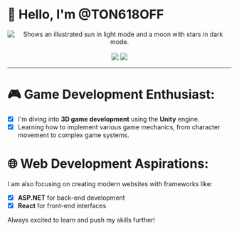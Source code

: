 # 👋 Hello, I'm @TON618OFF

<!--- Гифка --->
<div align="center">
  <picture>
    <source media="(prefers-color-scheme: dark)" srcset="https://media1.tenor.com/m/8UntVSgyu6QAAAAC/gojo-satoru-satoru-gojo.gif">
    <source media="(prefers-color-scheme: light)" srcset="https://media1.tenor.com/m/8UntVSgyu6QAAAAC/gojo-satoru-satoru-gojo.gif">
    <img alt="Shows an illustrated sun in light mode and a moon with stars in dark mode." src="https://media1.tenor.com/m/8UntVSgyu6QAAAAC/gojo-satoru-satoru-gojo.gif">
  </picture>
</div>

<br>

<!--- Карточки со статистикой профиля --->
<div align="center">
  <img src="https://github-readme-stats.vercel.app/api/top-langs/?username=TON618OFF&theme=midnight-purple&size_weight=0.5&count_weight=0.5&layout=compact&border_radius=25&border_color=2E1A47">
  <img src="https://github-readme-stats.vercel.app/api?username=TON618OFF&show_icons=true&theme=midnight-purple&border_radius=25&border_color=2E1A47&number_format=short">
</div>


---

<!--- Пояснение к 3D разработке --->
🎮 Game Development Enthusiast:
===
- [x] I'm diving into **3D game development** using the **Unity** engine.
- [x] Learning how to implement various game mechanics, from character movement to complex game systems.

<!--- Пояснение к WEB разработке --->
🌐 Web Development Aspirations:
===
I am also focusing on creating modern websites with frameworks like:
  - [x] **ASP.NET** for back-end development
  - [x] **React** for front-end interfaces

Always excited to learn and push my skills further!
